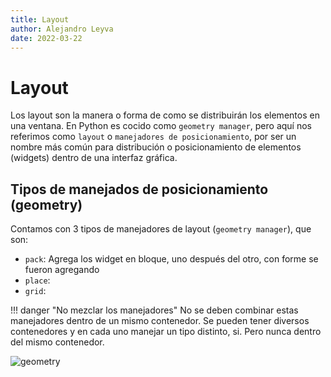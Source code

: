 ```yaml
---
title: Layout
author: Alejandro Leyva
date: 2022-03-22
---
```


# Layout

Los layout son la manera o forma de como se distribuirán los elementos en una ventana. En Python es cocido como `geometry manager`, pero aquí nos referimos como `layout` o `manejadores de posicionamiento`, por ser un nombre más común para distribución o posicionamiento de elementos (widgets) dentro de una interfaz gráfica.

## Tipos de manejados de posicionamiento (geometry)

Contamos con 3 tipos de manejadores de layout (`geometry manager`), que son:

- `pack`: Agrega los widget en bloque, uno después del otro, con forme se fueron agregando
- `place`: 
- `grid`:

!!! danger "No mezclar los manejadores"
    No se deben combinar estas manejadores dentro de un mismo contenedor. Se pueden tener diversos contenedores y en cada uno manejar un tipo distinto, si. Pero nunca dentro del mismo contenedor.

![geometry](https://s3.ap-south-1.amazonaws.com/s3.studytonight.com/tutorials/uploads/pictures/1592987369-71449.jpg)